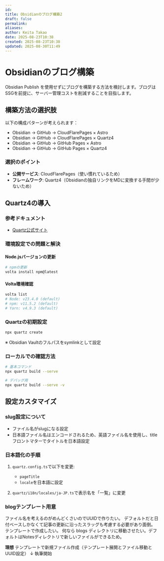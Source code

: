 ```yaml
---
id:
title: Obsidianのブログ構築2
draft: false
permalink:
aliases:
author: Keita Takao
date: 2025-08-23T10:38
created: 2025-08-23T10:38
updated: 2025-08-30T11:49
---
```


# Obsidianのブログ構築

Obsidian Publish を使用せずにブログを構築する方法を検討します。ブログはSSGを前提に、サーバー管理コストを削減することを目指します。

## 構築方法の選択肢

以下の構成パターンが考えられます：

- Obsidian → GitHub → CloudFlarePages × Astro
- Obsidian → GitHub → CloudFlarePages × Quartz4
- Obsidian → GitHub → GitHub Pages × Astro
- Obsidian → GitHub → GitHub Pages × Quartz4

### 選択のポイント
- **公開サービス**: CloudFlarePages（使い慣れているため）
- **フレームワーク**: Quartz4（Obsidianの独自リンクをMDに変換する手間が少ないため）

## Quartz4の導入

### 参考ドキュメント
- [Quartz公式サイト](https://quartz.jzhao.xyz/)

### 環境設定での問題と解決

#### Node.jsバージョンの更新
```bash
# npmの更新
volta install npm@latest
```

#### Volta環境確認
```bash
volta list
# Node: v23.4.0 (default)
# npm: v11.5.2 (default)
# Yarn: v4.9.3 (default)
```

### Quartzの初期設定
```bash
npx quartz create
```
※ Obsidian Vaultのフルパスをsymlinkとして設定

### ローカルでの確認方法
```bash
# 基本コマンド
npx quartz build --serve

# デバッグ用
npx quartz build --serve -v
```

## 設定カスタマイズ

### slug設定について
- ファイル名がslugになる設定
- 日本語ファイル名はエンコードされるため、英語ファイル名を使用し、titleフロントマターでタイトルを日本語設定

### 日本語化の手順
1. `quartz.config.ts`で以下を変更:
   - `pageTitle`
   - `locale`を日本語に設定

2. `quartz/i18n/locales/ja-JP.ts`で表示名を「一覧」に変更


###  blogテンプレート用意
ファイル名を考えるのがめんどくさいのでUUIDで作りたい。
デフォルトだと日付ベースしかなくて記事の更新に沿ったスラッグも考慮する必要があり面倒。
テンプレートで作成したい。
何なら blogs ディレクトリに移動させたい。デフォルトはNotesディレクトリで新しいファイルができるため。

**理想**
テンプレートで新規ファイル作成（テンプレート展開とファイル移動とUUID設定）
↓
執筆開始
